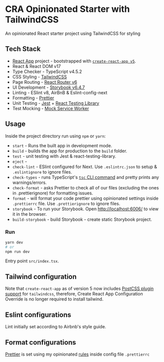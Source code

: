 # CRA Opinionated Starter with TailwindCSS

An opinionated React starter project using TailwindCSS for styling


## Tech Stack

- [React App](https://reactjs.org/docs/getting-started.html) project - bootstrapped with [`create-react-app v5`](https://create-react-app.dev/docs/getting-started).
- React & React DOM v17
- Type Checker - TypeScript v4.5.2
- CSS Styling - [TailwindCSS](https://tailwindcss.com/)
- Page Routing - [React Router v6](https://reactrouter.com/docs/en/v6)
- UI Development - [Storybook v6.4.7](https://storybook.js.org/docs/react/get-started/introduction)
- Linting - ESlint v8, AirBnB & Eslint-config-next
- Formatting - [Prettier](https://prettier.io/docs/en/index.html)
- Unit Testing - [Jest](https://jestjs.io/) + [React Testing Library](https://testing-library.com/docs/react-testing-library/intro/)
- Test Mocking - [Mock Service Worker](https://mswjs.io/)



## Usage

Inside the project directory run using `npm` or `yarn`:

- `start` - Runs the built app in development mode.
- `build` - builds the app for production to the `build` folder.
- `test` - unit testing with Jest & react-testing-library.
- `eject` -
- `check-lint` - ESlint configured for Next. Use `.eslintrc.json` to setup & `.eslintignore` to ignore files.
- `check-types` - runs TypeScript's [`tsc` CLI command](https://www.typescriptlang.org/docs/handbook/compiler-options.html) and pretty prints any warnings/errors.
- `check-format` - asks Prettier to check all of our files (excluding the ones in .prettierignore) for formatting issues.
- `format` - will format your code prettier using opinionated settings inside `.prettierrc` file. Use `.prettierignore` to ignore files.
- `storybook` - To run your Storybook. Open [http://localhost:6006/](http://localhost:6006/) to view it in the browser.
- `build-storybook` - build Storybook - create static Storybook project.


### Run

```bash
yarn dev
# or
npm run dev
```

Entry point `src/index.tsx`.

## Tailwind configuration

Note that `create-react-app` as of version 5 now includes [PostCSS plugin support](https://github.com/facebook/create-react-app/pull/11717) for `tailwindcss`, therefore, Create React App Configuration Override is no longer required to install tailwind.
## Eslint configurations

Lint initially set according to Airbnb's style guide.
## Format configurations

[Prettier](https://prettier.io/) is set using my opinionated [rules](https://prettier.io/docs/en/configuration.html) inside config file `.prettierrc`
